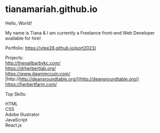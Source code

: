 # tianamariah.github.io
Hello, World! 

My name is Tiana & I am currently a Freelance front-end Web Developer available for hire! 

Portfolio:
https://vtee28.github.io/port2023/



Projects:<br>
http://thenailbarbykc.com/<br>
https://drherbertlab.org/<br>
https://www.dawnmccuin.com/<br>
[http://http://deansroundtable.org/](http://deansroundtable.org/)<br>
https://herbertfarm.com/





Top Skills: 

HTML<br>
CSS<br>
Adobe Illustrator<br>
JavaScript<br>
React.js 
